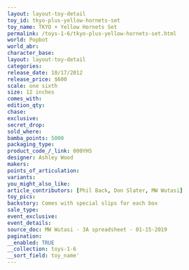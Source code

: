 ```yaml
---
layout: layout-toy-detail 
toy_id: tkyo-plus-yellow-hornets-set
toy_name: TKYO + Yellow Hornets Set
permalink: /toys-1-6/tkyo-plus-yellow-hornets-set.html
world: Popbot
world_abr: 
character_base: 
layout: layout-toy-detail
categories: 
release_date: 10/17/2012
release_price: $600 
scale: one sixth
size: 12 inches
comes_with: 
edition_qty: 
chase: 
exclusive: 
secret_drop: 
sold_where: 
bamba_points: 5000
packaging_type: 
product_code_/_link: 000YHS
designer: Ashley Wood
makers: 
points_of_articulation: 
variants: 
you_might_also_like: 
article_contributors: [Phil Back, Don Slater, MW Wutasi]
toy_pics: 
backstory: Comes with special slips for each box
sale_type: 
event_exclusive: 
event_details: 
source_doc: MW Wutasi - 3A spreadsheet - 01-15-2019
pagination: 
__enabled: TRUE
__collection: toys-1-6
__sort_field: toy_name'
---
```


